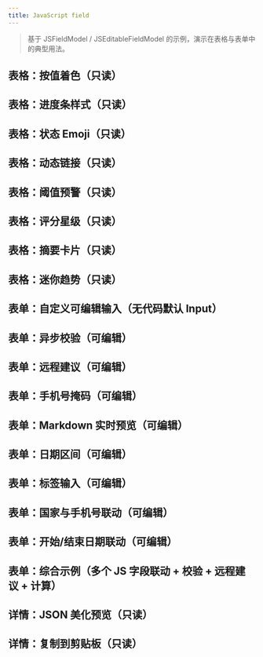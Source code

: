 ```yaml
---
title: JavaScript field
---
```


> 基于 JSFieldModel / JSEditableFieldModel 的示例，演示在表格与表单中的典型用法。

## 表格：按值着色（只读）

<code src="./demos/table-basic.tsx"></code>

## 表格：进度条样式（只读）

<code src="./demos/table-progress.tsx"></code>

## 表格：状态 Emoji（只读）

<code src="./demos/table-emoji.tsx"></code>

## 表格：动态链接（只读）

<code src="./demos/table-link.tsx"></code>

## 表格：阈值预警（只读）

<code src="./demos/table-threshold-warning.tsx"></code>

## 表格：评分星级（只读）

<code src="./demos/table-rating.tsx"></code>

## 表格：摘要卡片（只读）

<code src="./demos/table-card.tsx"></code>

## 表格：迷你趋势（只读）

<code src="./demos/table-sparkline.tsx"></code>

## 表单：自定义可编辑输入（无代码默认 Input）

<code src="./demos/form-editable-basic.tsx"></code>

## 表单：异步校验（可编辑）

<code src="./demos/form-async-validate.tsx"></code>

## 表单：远程建议（可编辑）

<code src="./demos/form-remote-suggest.tsx"></code>

## 表单：手机号掩码（可编辑）

<code src="./demos/form-mask-phone.tsx"></code>

## 表单：Markdown 实时预览（可编辑）

<code src="./demos/form-markdown-preview.tsx"></code>

## 表单：日期区间（可编辑）

<code src="./demos/form-date-range.tsx"></code>

## 表单：标签输入（可编辑）

<code src="./demos/form-tags.tsx"></code>

## 表单：国家与手机号联动（可编辑）

<code src="./demos/form-country-phone.tsx"></code>

## 表单：开始/结束日期联动（可编辑）

<code src="./demos/form-start-end.tsx"></code>

## 表单：综合示例（多个 JS 字段联动 + 校验 + 远程建议 + 计算）

<code src="./demos/form-complex.tsx"></code>

## 详情：JSON 美化预览（只读）

<code src="./demos/details-json.tsx"></code>

## 详情：复制到剪贴板（只读）

<code src="./demos/details-copy.tsx"></code>

